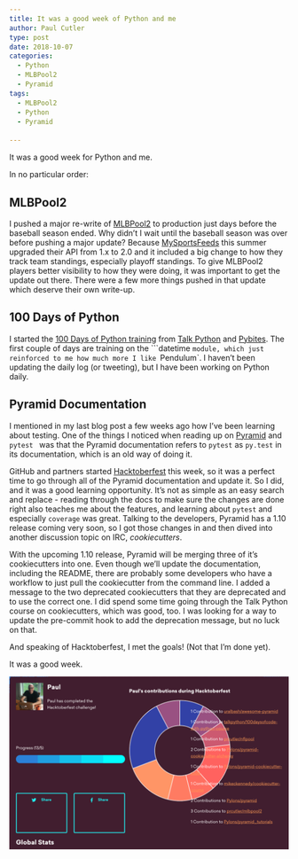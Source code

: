 ```yaml
---
title: It was a good week of Python and me
author: Paul Cutler
type: post
date: 2018-10-07
categories:
  - Python
  - MLBPool2
  - Pyramid
tags:
  - MLBPool2
  - Python
  - Pyramid

---
```


It was a good week for Python and me.

In no particular order:

## MLBPool2

I pushed a major re-write of [MLBPool2](https://mlbpool2.com) to production just days before the baseball season ended.  Why didn’t I wait until the baseball season was over before pushing a major update?  Because [MySportsFeeds](https://mysportsfeeds.com) this summer upgraded their API from 1.x to 2.0 and it included a big change to how they track team standings, especially playoff standings.  To give MLBPool2 players better visibility to how they were doing, it was important to get the update out there.  There were a few more things pushed in that update which deserve their own write-up.

## 100 Days of Python

I started the [100 Days of Python training](https://talkpython.fm/100days) from [Talk Python](https://training.talkpython.fm) and [Pybites](https://pybit.es/).  The first couple of days are training on the  ```datetime `module, which just reinforced to me how much more I like `Pendulum`.  I haven’t been updating the daily log (or tweeting), but I have been working on Python daily.

## Pyramid Documentation

I mentioned in my last blog post a few weeks ago how I’ve been learning about testing.  One of the things I noticed when reading up on [Pyramid](https://trypyramid.com) and `pytest ` was that the Pyramid documentation refers to `pytest` as `py.test` in its documentation, which is an old way of doing it.

GitHub and partners started [Hacktoberfest](https://hacktoberfest.digitalocean.com/) this week, so it was a perfect time to go through all of the Pyramid documentation and update it.  So I did, and it was a good learning opportunity.  It’s not as simple as an easy search and replace - reading through the docs to make sure the changes are done right also teaches me about the features, and learning about `pytest` and especially `coverage` was great.  Talking to the developers, Pyramid has a 1.10 release coming very soon, so I got those changes in and then dived into another discussion topic on IRC, *cookiecutters*.

With the upcoming 1.10 release, Pyramid will be merging three of it’s cookiecutters into one.  Even though we’ll update the documentation, including the README, there are probably some developers who have a workflow to just pull the cookiecutter from the command line.  I added a message to the two deprecated cookiecutters that they are deprecated and to use the correct one.  I did spend some time going through the Talk Python course on cookiecutters, which was good, too.  I was looking for a way to update the pre-commit hook to add the deprecation message, but no luck on that.

And speaking of Hacktoberfest, I met the goals!  (Not that I’m done yet).

It was a good week.

![Hacktoberfest 2018](images/hacktoberfest2018.png)
